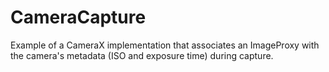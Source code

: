 # CameraCapture

Example of a CameraX implementation that associates an ImageProxy with the camera's metadata (ISO and exposure time) during capture.
